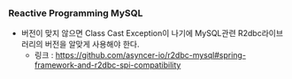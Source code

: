 ### Reactive Programming MySQL
- 버전이 맞지 않으면 Class Cast Exception이 나기에 MySQL관련 R2dbc라이브러리의 버전을 알맞게 사용해야 한다.
  - 링크 : https://github.com/asyncer-io/r2dbc-mysql#spring-framework-and-r2dbc-spi-compatibility
